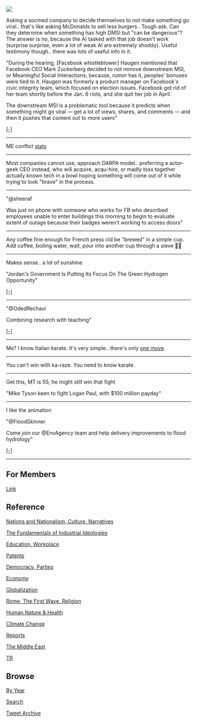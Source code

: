 <img src="https://drive.google.com/uc?export=view&id=1B2wf9R7AMH1d7Vw6e2mucLbIQ5NSjir7"/>

Asking a socmed company to decide themselves to not make something go
viral.. that's like asking McDonalds to sell less burgers.. Tough
ask. Can they determine when something has high DMSI but "can be
dangerous"? The answer is no, because the AI tasked with that job
doesn't work (surprise surprise, even a lot of weak AI are extremely
shoddy). Useful testimony though.. there was lots of useful info in it.

"During the hearing, [Facebook whistleblower] Haugen mentioned that
Facebook CEO Mark Zuckerberg decided to not remove downstream MSI, or
Meaningful Social Interactions, because, rumor has it, peoples'
bonuses were tied to it. Haugen was formerly a product manager on
Facebook's civic integrity team, which focused on election
issues. Facebook got rid of her team shortly before the Jan. 6 riots,
and she quit her job in April.

The downstream MSI is a problematic tool because it predicts when
something might go viral — get a lot of views, shares, and comments —
and then it pushes that content out to more users"

[[-]](https://mashable.com/article/mark-zuckerberg-facebook-whistleblower-msi-bonuses)

---

ME conflict [stats](2019/05/confstats.md#gdeltme)

---

Most companies cannot use, approach DARPA model.. preferring a
actor-geek CEO instead, who will acquire, acqu-hire, or madly toss
together actually known tech in a bowl hoping something will come out
of it while trying to look "brave" in the process.

---

"@sheeraf

Was just on phone with someone who works for FB who described
employees unable to enter buildings this morning to begin to evaluate
extent of outage because their badges weren’t working to access doors"

---

Any coffee fine enough for French press cld be "brewed" in a simple
cup. Add coffee, boiling water, wait, pour into another cup through a
sieve 🤷‍♂️

---

Makes sense.. a lot of sunshine

"Jordan's Government Is Putting Its Focus On The Green Hydrogen Opportunity"

[[-]](https://fuelcellsworks.com/news/jordans-government-is-putting-its-focus-on-the-green-hydrogen-opportunity/)

---

"@OdedRechavi

Combining research with teaching"

[[-]](https://twitter.com/OdedRechavi/status/1443644844400955398)

---

Me? I know Italian karate. It's very simple.. there's only
[one move](https://drive.google.com/uc?export=view&id=1TOO0EUwob6eso4RcXmU5kouLRi2YHXbc).

---

You can't win with ka-raze. You need to know karate.

---

Get this, MT is 55; he might still win that fight

"Mike Tyson keen to fight Logan Paul, with $100 million payday"

---

I like the animation

"@FloodSkinner

Come join our @EnvAgency team and help delivery improvements to flood
hydrology"

[[-]](https://twitter.com/FloodSkinner/status/1445292293573992450)

---

## For Members

[Link](https://thirdwave-members.herokuapp.com)

## Reference

[Nations and Nationalism, Culture, Narratives](/2013/02/nations-and-nationalism.md)

[The Fundamentals of Industrial Ideologies](/2011/04/fundamentals-of-industrial-ideologies.md)

[Education, Workplace](2017/09/education-workplace.md)

[Patents](/2018/09/patents.md)

[Democracy, Parties](/2016/11/democracy.md)

[Economy](/2018/05/economy.md)

[Globalization](/2018/09/globalization.md)

[Rome, The First Wave, Religion](/2017/12/rome.md)

[Human Nature & Health](/2020/07/human-nature.md)

[Climate Change](/2018/12/climate.md)

[Reports](/2019/05/reports.md)

[The Middle East](/2019/07/middleeast.md)

[TR](../tr)

## Browse

[By Year](years.md)

[Search](search.html)

[Tweet Archive](/tweets/README.md)



